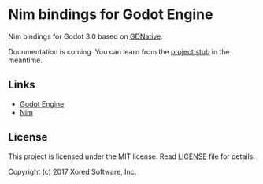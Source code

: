 # Nim bindings for Godot Engine

Nim bindings for Godot 3.0 based on [GDNative](https://godotengine.org/article/dlscript-here).

Documentation is coming. You can learn from the [project stub](examples/stub) in the meantime.

## Links

- [Godot Engine](http://www.godotengine.org/)
- [Nim](http://nim-lang.org/)

## License

This project is licensed under the MIT license. Read [LICENSE](LICENSE) file for details.

Copyright (c) 2017 Xored Software, Inc.